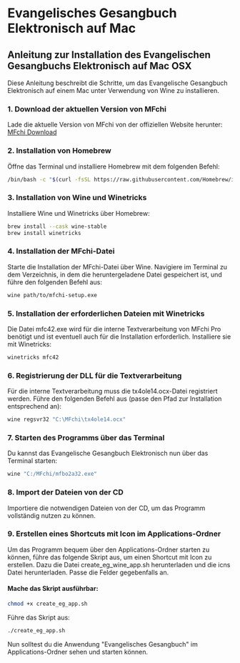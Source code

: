 # Evangelisches Gesangbuch Elektronisch auf Mac

## Anleitung zur Installation des Evangelischen Gesangbuchs Elektronisch auf Mac OSX

Diese Anleitung beschreibt die Schritte, um das Evangelische Gesangbuch Elektronisch auf einem Mac unter Verwendung von Wine zu installieren.

### 1. Download der aktuellen Version von MFchi

Lade die aktuelle Version von MFchi von der offiziellen Website herunter:
[MFchi Download](https://www.mfchi.org/epages/es122753.sf/de_DE/?ObjectPath=/Shops/es122753/Categories/Support/Download/Updates/Update_auf_aktuelle_Version)

### 2. Installation von Homebrew

Öffne das Terminal und installiere Homebrew mit dem folgenden Befehl:

```sh
/bin/bash -c "$(curl -fsSL https://raw.githubusercontent.com/Homebrew/install/HEAD/install.sh)"
```
### 3. Installation von Wine und Winetricks

Installiere Wine und Winetricks über Homebrew:

```sh
brew install --cask wine-stable
brew install winetricks
```

### 4. Installation der MFchi-Datei

Starte die Installation der MFchi-Datei über Wine. Navigiere im Terminal zu dem Verzeichnis, in dem die heruntergeladene Datei gespeichert ist, und führe den folgenden Befehl aus:

```sh
wine path/to/mfchi-setup.exe
```

### 5. Installation der erforderlichen Dateien mit Winetricks

Die Datei mfc42.exe wird für die interne Textverarbeitung von MFchi Pro benötigt und ist eventuell auch für die Installation erforderlich. Installiere sie mit Winetricks:

```sh
winetricks mfc42
```


### 6. Registrierung der DLL für die Textverarbeitung

Für die interne Textverarbeitung muss die tx4ole14.ocx-Datei registriert werden. Führe den folgenden Befehl aus (passe den Pfad zur Installation entsprechend an):

```sh
wine regsvr32 "C:\MFchi\tx4ole14.ocx"
```

### 7. Starten des Programms über das Terminal

Du kannst das Evangelische Gesangbuch Elektronisch nun über das Terminal starten:

```sh
wine "C:/MFchi/mfbo2a32.exe"
```

### 8. Import der Dateien von der CD

Importiere die notwendigen Dateien von der CD, um das Programm vollständig nutzen zu können.

### 9. Erstellen eines Shortcuts mit Icon im Applications-Ordner

Um das Programm bequem über den Applications-Ordner starten zu können, führe das folgende Skript aus, um einen Shortcut mit Icon zu erstellen. Dazu die Datei create_eg_wine_app.sh herunterladen und die icns Datei herunterladen. Passe die Felder gegebenfalls an.

#### Mache das Skript ausführbar:

```sh
chmod +x create_eg_app.sh
```

Führe das Skript aus:

```sh
./create_eg_app.sh
```

Nun solltest du die Anwendung "Evangelisches Gesangbuch" im Applications-Ordner sehen und starten können.

